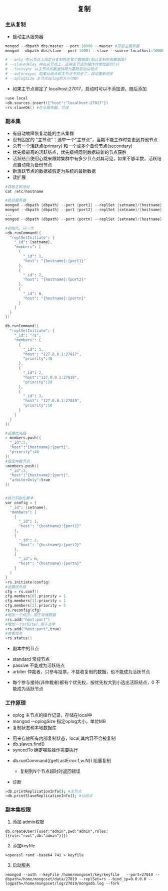 ## <center>复制</center>

### 主从复制

* 启动主从服务器
```s
mongod --dbpath dbs/master --port 10000 --master #开启主服务器
mongod --dbpath dbs/slave --port 10001 --slave --source localhost:10000

# --only 在从节点上指定只复制特定某个数据库(默认复制所有数据库)
# --slavedelay 用在从节点上，应用主节点的操作时增加延时(s)
# --fastsync 以主节点的数据快照为基础启动从结点
# --autoresync 如果从结点和主节点不同步了，自动重新同步
# --oplogSize 主节点oplog的大小(MB)
```
* 如果主节点绑定了 localhost:27017，启动时可以不添加源，随后添加
```s
>use local
>db.sources.insert({"host":"localhost:27017"})
>rs.slaveOk() #在从服务器，可读
```

### 副本集
* 有自动故障恢复功能的主从集群
* 没有固定的 "主节点"：选举一个"主节点"，当期不能工作时变更到其他节点
* 总有一个活跃点(primary) 和一个或多个备份节点(secondary) 
* 优先级最高的活跃结点，优先级相同则数据较新的节点获胜
* 活跃结点使用心跳来跟踪集群中有多少节点对其可见，如果不够半数，活跃结点自动降为备份节点
* 新活跃节点的数据被假定为系统的最新数据
* 读扩展
```s
#获取主机地址
cat /etc/hostname 

#启动服务器
mongod --dbpath {dbpath} --port {port1} --replSet {setname}/{hostname}:{port2}
mongod --dbpath {dbpath} --port {port2} --replSet {setname}/{hostname}:{port3}
...
mongod --dbpath {dbpath} --port {portn} --replSet {setname}/{hostname}:{portn-1}

#初始化，只一次 
>db.runCommand({
  "replSetInitiate": {
    "_id": {setname},
    "members": [
      {
        "_id": 1,
        "host": "{hostname}:{port1}"
      },
      {
        "_id": 2,
        "host": "{hostname}:{port2}"
      },
      {
        "_id": n,
        "host": "{hostname}:{portn}"
      }
    ]
  }
})

db.runCommand({
  "replSetInitiate": {
    "_id": "rs",
    "members": [
      {
        "_id": 1,
        "host": "127.0.0.1:27017",
        "priority":40
      },
      {
        "_id": 2,
        "host":"127.0.0.1:27018",
        "priority":20
      },
      {
        "_id": 3,
        "host": "127.0.0.1:27019",
        "priority":10
      }
    ]
  }
})

#设置优先级
> members.push({
  "_id":3,
  "host":"{hostname}:{port}",
  "priority":40
})
#指定仲裁节点
>members.push({
  "_id":3,
  "host":"{hostname}:{port}",
  "arbiterOnly":true
})


#执行初始化脚本
var config = {
  "_id": {setname},
  "members": [
    {
      "_id": 1,
      "host": "{hostname}:{port1}"
    },
    {
      "_id": 2,
      "host": "{hostname}:{port2}"
    },
    {
      "_id": n,
      "host": "{hostname}:{portn}"
    }
  ]
}
>rs.initiate(config)
#设置优先级
cfg = rs.conf()
cfg.members[0].priority = 1
cfg.members[1].priority = 1
cfg.members[2].priority = 5
rs.reconfig(cfg)
#增加一个成员，用于存储数据
>rs.add("host:port")
#增加一个arbiter,用于选举
>rs.add("host:port",true)
#查看信息
>rs.status()
```

* 副本中的节点
 - standard 常规节点
 - passive 不能成为活跃结点
 - arbiter 仲裁者，只参与投票，不接收复制的数据，也不能成为活跃节点

* 每个参与接待(非仲裁者)都有个优先权，按优先权大到小选出活跃结点，0 不能成为活跃节点


### 工作原理
* oplog 主节点的操作记录，存储在local中
* mongod --oplogSize 指定oplog大小，单位MB
* 复制状态和本地数据库
 - 用来存放所有内部复制状态，local,其内容不会被复制 
 - db.slaves.find()
 - syncedTo 确定哪些操作需要执行

* db.runCommand({getLastError:1,w:N}) 阻塞复制
  - 复制到N个节点超时时返回错误

* 诊断

```sh
>db.printReplicationInfo(); #主节点
>db.printSlaveReplicationInfo(); #从结点
```

### 副本集权限
1. 添加 admin权限 
```
db.createUser({user:"admin",pwd:"admin",roles:[{role:"root",db:"admin"}]})
```
2. 添加keyfile
```shell
>openssl rand -base64 741 > keyfile
```
3. 启动服务
```
>mongod --auth --keyFile /home/mongoset/key/keyfile   --port=27019 --dbpath=/home/mongoset/data/27019 --replSet=rs --bind_ip=0.0.0.0 --logpath=/home/mongoset/log/27019/mongodb.log --fork
```